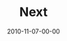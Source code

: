 ---
layout: message
category: message
series: "Game Change"
title: "Next"
date: 2010-11-07-00-00
message_id: 645
program: "http://s3.amazonaws.com/crossroads-media/media/legacy/documents/11_06-07_10Program.pdf"
description: "Brian Tome talks about the opportunity that is before us."
video: "https://s3.amazonaws.com/crossroadsvideomessages/gamechange05.mp4"
video-duration: "47:34"
video-image: "http://s3.amazonaws.com/crossroads-media/images/legacy/content/gamechange05_still.jpg"
audio: "http://s3.amazonaws.com/crossroadsaudiomessages/gamechange05.mp3"
audio-duration: "47:28"
flag: "N"
---